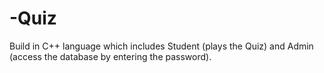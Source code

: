 # -Quiz
Build in C++ language which includes Student (plays the Quiz) and Admin (access the database by entering the password).
